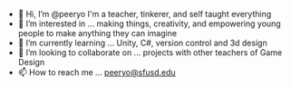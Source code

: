 - 👋 Hi, I’m @peeryo I'm a teacher, tinkerer, and self taught everything
- 👀 I’m interested in ... making things, creativity, and empowering young people to make anything they can imagine
- 🌱 I’m currently learning ... Unity, C#, version control and 3d design
- 💞️ I’m looking to collaborate on ... projects with other teachers of Game Design
- 📫 How to reach me ... peeryo@sfusd.edu

<!---
peeryo/peeryo is a ✨ special ✨ repository because its `README.md` (this file) appears on your GitHub profile.
You can click the Preview link to take a look at your changes.
--->

